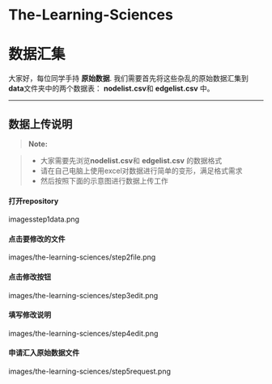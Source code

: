 # The-Learning-Sciences


数据汇集
===================


大家好，每位同学手持 **原始数据**. 我们需要首先将这些杂乱的原始数据汇集到**data**文件夹中的两个数据表： **nodelist.csv**和 **edgelist.csv** 中。

----------


数据上传说明
-------------

> **Note:**

> - 大家需要先浏览**nodelist.csv**和 **edgelist.csv** 的数据格式
> - 请在自己电脑上使用excel对数据进行简单的变形，满足格式需求
> - 然后按照下面的示意图进行数据上传工作

#### <i class="icon-file"></i> 打开repository

imagesstep1data.png

#### <i class="icon-file"></i> 点击要修改的文件

images/the-learning-sciences/step2file.png

#### <i class="icon-file"></i> 点击修改按钮

images/the-learning-sciences/step3edit.png

#### <i class="icon-file"></i> 填写修改说明

images/the-learning-sciences/step4edit.png

#### <i class="icon-file"></i> 申请汇入原始数据文件

images/the-learning-sciences/step5request.png
